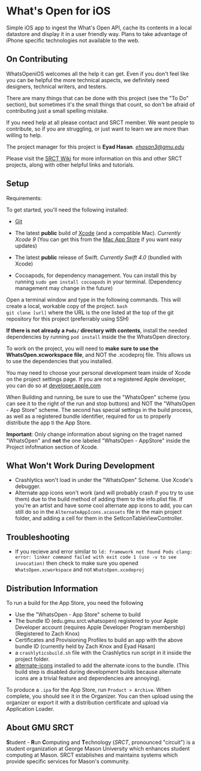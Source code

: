 

What's Open for iOS
===

Simple iOS app to ingest the What's Open API, cache its contents in a local datastore and display it in a user friendly way. Plans to take advantage of iPhone specific technologies not available to the web.



On Contributing
---

WhatsOpeniOS welcomes all the help it can get. Even if you don't feel like you can be helpful the more technical aspects, we definitely need designers, technical writers, and testers.

There are many things that can be done with this project (see the "To Do" section), but sometimes it's the small things that count, so don't be afraid of contributing just a small spelling mistake.

If you need help at all please contact and SRCT member. We want people to contribute, so if you are struggling, or just want to learn we are more than willing to help.

The project manager for this project is **Eyad Hasan**. *ehasan3@gmu.edu*

Please visit the [SRCT Wiki](http://wiki.srct.gmu.edu/) for more information on this and other SRCT projects, along with other helpful links and tutorials.


Setup
---

Requirements:

To get started, you'll need the following installed:
* [Git](http://git-scm.com/book/en/Getting-Started-Installing-Git)

* The latest **public** build of [Xcode](https://developer.apple.com/xcode/) (and a compatible Mac). *Currently Xcode 9* (You can get this from the [Mac App Store](https://itunes.apple.com/us/app/xcode/id497799835?mt=12) if you want easy updates)

* The latest **public** release of Swift. *Currently Swift 4.0* (bundled with Xcode)

* Cocoapods, for dependency management. You can install this by running `sudo gem install cocoapods` in your terminal. (Dependency management may change in the future)


Open a terminal window and type in the following commands. This will create a local, workable copy of the project.
  ``bash``  
  ``git clone [url]`` where the URL is the one listed at the top of the git repository for this project (preferrably using SSH)

**If there is not already a `Pods/` directory with contents**, install the needed dependencies by running
  ``pod install``
inside the the WhatsOpen directory.

To work on the project, you will need to **make sure to use the WhatsOpen.xcworkspace file**, and NOT the .xcodeproj file. This allows us to use the dependencies that you installed.

You may need to choose your personal development team inside of Xcode on the project settings page. If you are not a registered Apple developer, you can do so at [developer.apple.com](https://developer.apple.com/)

When Building and running, be sure to use the "WhatsOpen" scheme (you can see it to the right of the run and stop buttons) and NOT the "WhatsOpen - App Store" scheme. The second has special settings in the build process, as well as a registered bundle identifier, required for us to properly distribute the app ti the App Store.

**Important**: Only change information about signing on the traget named "WhatsOpen" and **not** the one labeled "WhatsOpen - AppStore" inside the Project infofmation section of Xcode.

What Won't Work During Development
---
- Crashlytics won't load in under the "WhatsOpen" Scheme. Use Xcode's debugger.
- Alternate app icons won't work (and will probably crash if you try to use them) due to the build method of adding them to the info.plist file. If you're an artist and have some cool alternate app icons to add, you can still do so in the `AlternateAppIcons.xcassets` file in the main project folder, and adding a cell for them in the SetIconTableViewController.

Troubleshooting
---
* If you recieve and error similar to ``ld: framework not found Pods
clang: error: linker command failed with exit code 1 (use -v to see invocation)`` then check to make sure you opened ``WhatsOpen.xcworkspace`` and not ``WhatsOpen.xcodeproj``

Distribution Information
---
To run a build for the App Store, you need the following
- Use the "WhatsOpen - App Store" scheme to build
- The bundle ID (edu.gmu.srct.whatsopen) registered to your Apple Developer account (requires Apple Developer Program membership) (Registered to Zach Knox)
- Certificates and Provisioning Profiles to build an app with the above bundle ID (currently held by Zach Knox and Eyad Hasan)
- a `crashlyticsbuild.sh` file with the Crashlytics run script in it inside the project folder.
- [alternate-icons](https://github.com/alexaubry/alternate-icons) installed to add the alternate icons to the bundle. (This build step is disabled during development builds because alternate icons are a trivial feature and dependencies are annoying).

To produce a `.ipa` for the App Store, run `Product > Archive`. When complete, you should see it in the Organizer. You can then upload using the organizer or export it with a distribution certificate and upload via Application Loader.

About GMU SRCT
---
**S**tudent - **R**un **C**omputing and **T**echnology (*SRCT*, pronounced "circuit") is a student organization at George Mason University which enhances student computing at Mason. SRCT establishes and maintains systems which provide specific services for Mason's community.
